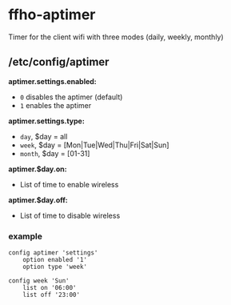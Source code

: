 ffho-aptimer
============

Timer for the client wifi with three modes (daily, weekly, monthly)

/etc/config/aptimer
-------------------

**aptimer.settings.enabled:**
- `0` disables the aptimer (default)
- `1` enables the aptimer

**aptimer.settings.type:**
- `day`, $day = all
- `week`, $day = [Mon|Tue|Wed|Thu|Fri|Sat|Sun]
- `month`, $day = [01-31]

**aptimer.$day.on:**
- List of time to enable wireless

**aptimer.$day.off:**
- List of time to disable wireless

### example
```
config aptimer 'settings'
	option enabled '1'
	option type 'week'

config week 'Sun'
	list on '06:00'
	list off '23:00'
```
